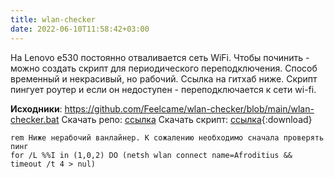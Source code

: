 ```yaml
---
title: wlan-checker
date: 2022-06-10T11:58:42+03:00
---
```


На Lenovo e530 постоянно отваливается сеть WiFi. Чтобы починить - можно создать скрипт для периодического переподключения. Способ временный и некрасивый, но рабочий. Ссылка на гитхаб ниже. Скрипт пингует роутер и если он недоступен - переподключается к сети wi-fi.

**Исходники**: <https://github.com/Feelcame/wlan-checker/blob/main/wlan-checker.bat>
Скачать репо: [ссылка](https://github.com/Feelcame/wlan-checker/archive/refs/heads/main.zip)
Скачать скрипт: [ссылка](https://github.com/Feelcame/wlan-checker/raw/main/wlan-checker.bat){:download}

```
rem Ниже нерабочий ванлайнер. К сожалению необходимо сначала проверять пинг
for /L %%I in (1,0,2) DO (netsh wlan connect name=Afroditius && timeout /t 4 > nul)
```
